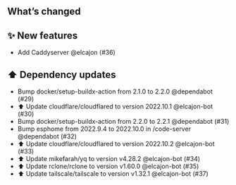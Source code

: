 ## What’s changed
## ✨ New features

- Add Caddyserver @elcajon (#36)

## ⬆️ Dependency updates

- Bump docker/setup-buildx-action from 2.1.0 to 2.2.0 @dependabot (#29)
- ⬆️ Update cloudflare/cloudflared to version 2022.10.1 @elcajon-bot (#30)
- Bump docker/setup-buildx-action from 2.2.0 to 2.2.1 @dependabot (#31)
- Bump esphome from 2022.9.4 to 2022.10.0 in /code-server @dependabot (#32)
- ⬆️ Update cloudflare/cloudflared to version 2022.10.2 @elcajon-bot (#33)
- ⬆️ Update mikefarah/yq to version v4.28.2 @elcajon-bot (#34)
- ⬆️ Update rclone/rclone to version v1.60.0 @elcajon-bot (#35)
- ⬆️ Update tailscale/tailscale to version v1.32.1 @elcajon-bot (#37)
